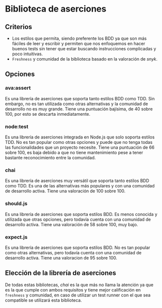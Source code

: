 # Biblioteca de aserciones

## Criterios
* Los estilos que permita, siendo preferente los BDD ya que son más fáciles de leer y escribir y permiten que nos enfoquemos en hacer buenos tests sin tener que estar buscando instrucciones complicadas y poco intuitivas.
* `Freshness` y comunidad de la biblioteca basado en la valoración de *snyk*.

## Opciones

### ava:assert
Es una librería de aserciones que soporta tanto estilos BDD como TDD. Sin embargo, no es tan utilizada como otras alternativas y la comunidad de desarrollo no es muy grande. Tiene una puntuación bajísima, de 40 sobre 100, por esto se descarta inmediatamente.

### node:test
Es una librería de aserciones integrada en Node.js que solo soporta estilos TDD. No es tan popular como otras opciones y puede que no tenga todas las funcionalidades que un proyecto necesite. Tiene una puntuación de 66 sobre 100, es baja debido a que no tiene mantenimiento pese a tener bastante reconocimiento entre la comunidad.

### chai
Es una librería de aserciones muy versátil que soporta tanto estilos BDD como TDD. Es una de las alternativas más populares y con una comunidad de desarrollo activa. Tiene una valoración de 100 sobre 100.

### should.js
Es una librería de aserciones que soporta estilos BDD. Es menos conocida y utilizada que otras opciones, pero todavía cuenta con una comunidad de desarrollo activa. Tiene una valoración de 58 sobre 100, muy bajo.

### expect.js
Es una librería de aserciones que soporta estilos BDD. No es tan popular como otras alternativas, pero todavía cuenta con una comunidad de desarrollo activa. Tiene una valoracion de 95 sobre 100.


## Elección de la librería de aserciones
De todas estas bibliotecas, *chai* es la que más no llama la atención ya que es la que cumple con ambos requisitos y tiene mejor calificación en  `freshness` y comunidad, en caso de utilizar un test runner con el que sea compatible se utilizará esta biblioteca.